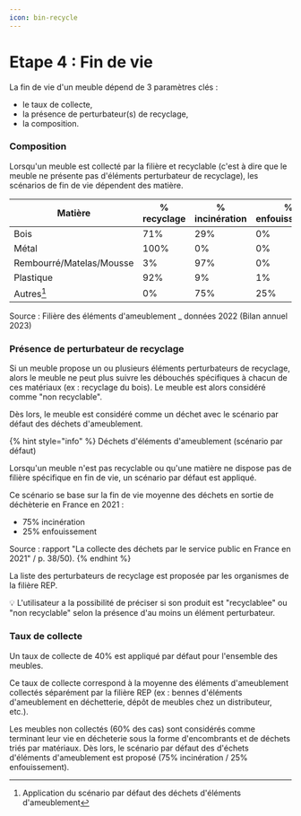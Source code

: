 ```yaml
---
icon: bin-recycle
---
```


# Etape 4 : Fin de vie

La fin de vie d'un meuble dépend de 3 paramètres clés :&#x20;

* le taux de collecte,
* la présence de perturbateur(s) de recyclage,
* la composition.

### Composition

Lorsqu'un meuble est collecté par la filière et recyclable (c'est à dire que le meuble ne présente pas d'éléments perturbateur de recyclage), les scénarios de fin de vie dépendent des matière.&#x20;

| Matière                  | % recyclage | % incinération | % enfouissement |
| ------------------------ | ----------- | -------------- | --------------- |
| Bois                     | 71%         | 29%            | 0%              |
| Métal                    | 100%        | 0%             | 0%              |
| Rembourré/Matelas/Mousse | 3%          | 97%            | 0%              |
| Plastique                | 92%         | 9%             | 1%              |
| Autres[^1]               | 0%          | 75%            | 25%             |

Source : Filière des éléments d'ameublement \_ données 2022 (Bilan annuel 2023)

### Présence de perturbateur de recyclage

Si un meuble propose un ou plusieurs éléments perturbateurs de recyclage, alors le meuble ne peut plus suivre les débouchés spécifiques à chacun de ces matériaux (ex : recyclage du bois). Le meuble est alors considéré comme "non recyclable".&#x20;

Dès lors, le meuble est considéré comme un déchet avec le scénario par défaut des déchets d'ameublement.&#x20;

{% hint style="info" %}
Déchets d'éléments d'ameublement (scénario par défaut)

Lorsqu'un meuble n'est pas recyclable ou qu'une matière ne dispose pas de filière spécifique en fin de vie, un scénario par défaut est appliqué.

Ce scénario se base sur la fin de vie moyenne des déchets en sortie de déchèterie en France en 2021 :&#x20;

* 75% incinération
* 25% enfouissement

Source : rapport "La collecte des déchets par le service public en France en 2021" / p. 38/50).&#x20;
{% endhint %}

&#x20;La liste des perturbateurs de recyclage est proposée par les organismes de la filière REP.&#x20;

:bulb: L'utilisateur a la possibilité de préciser si son produit est "recyclablee" ou "non recyclable" selon la présence d'au moins un élément perturbateur. &#x20;

### Taux de collecte

Un taux de collecte de 40% est appliqué par défaut pour l'ensemble des meubles.

Ce taux de collecte correspond à la moyenne des éléments d'ameublement collectés séparément par la filière REP (ex : bennes d'éléments d'ameublement en déchetterie, dépôt de meubles chez un distributeur, etc.).&#x20;

Les meubles non collectés (60% des cas) sont considérés comme terminant leur vie en décheterie sous la forme d'encombrants et de déchets triés par matériaux. Dès lors, le scénario par défaut des d'échets d'éléments d'ameublement est proposé (75% incinération / 25% enfouissement).

&#x20;

[^1]: Application du scénario par défaut des déchets d'éléments d'ameublement
